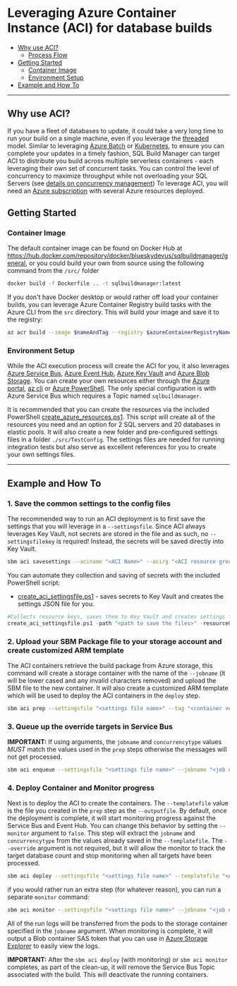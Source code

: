 # Leveraging Azure Container Instance (ACI) for database builds

- [Why use ACI?](#why-use-aci)
  - [Process Flow](massively_parallel.md#azure-container-instance-process-flow)
- [Getting Started](#getting-started)
  - [Container Image](#container-image)
  - [Environment Setup](#environment-setup)
- [Example and How To](#example-and-how-to)

----

## Why use ACI?

If you have a fleet of databases to update, it could take a very long time to run your build on a single machine, even if you leverage the [threaded](threaded_build.md) model. Similar to leveraging [Azure Batch](azure_batch.md) or [Kubernetes](kubernetes.md), to ensure you can complete your updates in a timely fashion, SQL Build Manager can target ACI to distribute you build across multiple serverless containers - each leveraging their own set of concurrent tasks. You can control the level of concurrency to maximize throughput while not overloading your SQL Servers (see [details on concurrency management](concurrency_options.md))
 To leverage ACI, you will need an [Azure subscription](https://azure.microsoft.com/) with several Azure resources deployed.

## Getting Started

### Container Image

The default container image can be found on Docker Hub at https://hub.docker.com/repository/docker/blueskydevus/sqlbuildmanager/general, or you could build your own from source using the following command from the `/src/` folder

``` bash
docker build -f Dockerfile .. -t sqlbuildmanager:latest
```
If you don't have Docker desktop or would rather off load your container builds, you can leverage Azure Container Registry build tasks with the Azure CLI from the `src` directory. This will build your image and save it to the registry:

``` bash
az acr build --image $nameAndTag --registry $azureContainerRegistryName --file Dockerfile .
```
### Environment Setup

While the ACI execution process will create the ACI for you, it also leverages [Azure Service Bus](https://azure.microsoft.com/en-us/services/service-bus/), [Azure Event Hub](https://azure.microsoft.com/en-us/services/event-hubs), [Azure Key Vault](https://azure.microsoft.com/en-us/services/key-vault) and [Azure Blob Storage](https://azure.microsoft.com/en-us/services/storage/blobs/). You can create your own resources either through the [Azure portal](https://portal.azure.com), [az cli](https://docs.microsoft.com/en-us/cli/azure/install-azure-cli) or [Azure PowerShell](https://docs.microsoft.com/en-us/powershell/azure/). The only special configuration is with Azure Service Bus which requires a Topic named `sqlbuildmanager`.

It is recommended that you can create the resources via the included PowerShell [create_azure_resources.ps1](../scripts/templates/create_azure_resources.ps1). This script will create all of the resources you need and an option for 2 SQL servers and 20 databases in elastic pools. It will also create a new folder and pre-configured settings files in a folder `./src/TestConfig`. The settings files are needed for running integration tests but also serve as excellent references for you to create your own settings files.

----

## Example and How To

### 1. Save the common settings to the config files

The recommended way to run an ACI deployment is to first save the settings that you will leverage in a `--settingsfile`. Since ACI always leverages Key Vault, not secrets are stored in the file and as such, no `--settingsfilekey` is required! Instead, the secrets will be saved directly into Key Vault.

``` bash
sbm aci savesettings --aciname "<ACI Name>" --acirg "<ACI resource group>" --identityname "<Managed Identity Name>" --idrg "<Managed identity resource group>" -sb "<service bus topic connection string>"  -kv "<Key Vault Name>" --settingsfile "<settings file name>" --storageaccountname "<storage acct name>" --storageaccountkey "<storage acct key>" -eh "<event hub connection string>" --defaultscripttimeout 500 --subscriptionid "<azure subscription id>" --force 
```

You can automate they collection and saving of secrets with the included PowerShell script:

- [create_aci_settingsfile.ps1](../scripts/templates/aci/create_aci_settingsfile.ps1) - saves secrets to Key Vault and creates the settings JSON file for you.

``` PowerShell
#Collects resource keys, saves them to Key Vault and creates settings file
create_aci_settingsfile.ps1 -path "<path to save the files>" -resourceGroupName "<resource group with the KV and identity>" -keyVaultName "<name of Key Vault>" -aciName "<name of ACI" -storageAccountName "<Name of storage account>" -eventHubNamespaceName "<Name of event hub namespace>" -serviceBusNamespaceName "<Name of service bus namespace>" -identityName "<Managed identity name>" -sqlUserName "<SQL user name" -sqlPassword "<SQL Password>"
```


### 2. Upload your SBM Package file to your storage account and create customized ARM template

The ACI containers retrieve the build package from Azure storage, this command will create a storage container with the name of the `--jobname` (it will be lower cased and any invalid characters removed) and upload the SBM file to the new container. It will also create a customized ARM template which will be used to deploy the ACI containers in the `deploy` step.

``` bash
sbm aci prep --settingsfile "<settings file name>" --tag "<container version tag>" --jobname "<job name>" -P "<sbm package name" --outputfile "<name for ARM template>" --containercount "<number of containers>" --concurrency "<concurrency value" --concurrencytype "<concurrency type>"
```

### 3. Queue up the override targets in Service Bus


**IMPORTANT:** If using arguments, the `jobname` and `concurrencytype` values _MUST_ match the values used in the `prep` steps otherwise the messages will not get processed.

``` bash
sbm aci enqueue --settingsfile "<settings file name>" --jobname "<job name>" --concurrencytype "<concurrency type>" --override "<override file name>"
```

### 4. Deploy Container and Monitor progress

Next is to deploy the ACI to create the containers. The `--templatefile` value is the file you created in the `prep` step as the `--outputfile`. By default, once the deployment is complete, it will start monitoring progress against the Service Bus and Event Hub. You can change this behavior by setting the `--monitor` argument to `false`. This step will extract the `jobname` and `concurrencytype` from the values already saved in the `--templatefile`. The `--override` argument is not required, but it will allow the monitor to track the target database count and stop monitoring when all targets have been processed.

``` bash
sbm aci deploy --settingsfile "<settings file name>" --templatefile "<ARM template file>" --override "<override file name>" --monitor 
```

if you would rather run an extra step (for whatever reason), you can run a separate `monitor` command:

``` bash
sbm aci monitor --settingsfile "<settings file name>" --jobname "<job name>" --concurrencytype "<concurrency type>" --override "<override file name>"
```

 All of the run logs will be transferred from the pods to the storage container specified in the `jobname` argument. When monitoring is complete, it will output a Blob container SAS token that you can use in [Azure Storage Explorer](https://azure.microsoft.com/en-us/features/storage-explorer/) to easily view the logs.

 **IMPORTANT:** After the `sbm aci deploy` (with monitoring) or `sbm aci monitor` completes, as part of the clean-up, it will remove the Service Bus Topic associated with the build. This will deactivate the running containers.

